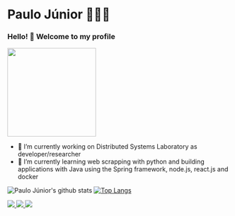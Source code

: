 # Paulo Júnior 👨‍💻🔥

### Hello! 👋 Welcome to my profile

<img style="margin: 0 auto" src="https://media.giphy.com/media/zSHERzpaQ9x8k/source.gif" height="200">

- 🔭 I’m currently working on Distributed Systems Laboratory as developer/researcher
- 🌱 I’m currently learning web scrapping with python and building applications with Java using the Spring framework, node.js, react.js and docker

![Paulo Júnior's github stats](https://github-readme-stats.vercel.app/api?username=paulojuniore&show_icons=true&count_private=true)
[![Top Langs](https://github-readme-stats.vercel.app/api/top-langs/?username=paulojuniore&layout=compact&exclude_repo=MachineLearningStudies)](https://github.com/anuraghazra/github-readme-stats)

<a href="https://github.com/paulojuniore">
 <img src="https://img.shields.io/github/followers/paulojuniore?style=social"/>
</a>

<a href="https://www.linkedin.com/in/paulo-juniore">
 <img src="https://img.shields.io/static/v1?label=&message=LinkedIn&color=blue&style=flat-square&logo=LINKEDIN"/>
</a>

<a href="mailto:paulo.junior@ccc.ufcg.edu.br">
 <img src="https://img.shields.io/badge/-Mail-c14438?style=flat-square&logo=Gmail&logoColor=white"/>
</a>
